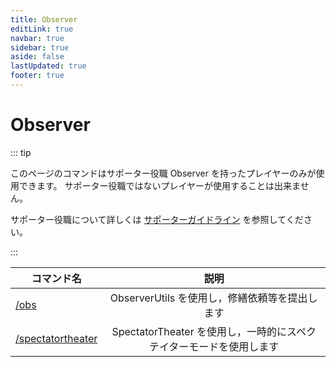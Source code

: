 ```yaml
---
title: Observer
editLink: true
navbar: true
sidebar: true
aside: false
lastUpdated: true
footer: true
---
```


# Observer

::: tip

このページのコマンドはサポーター役職 Observer を持ったプレイヤーのみが使用できます。 サポーター役職ではないプレイヤーが使用することは出来ません。

サポーター役職について詳しくは [サポーターガイドライン](https://redmine.seichi.click/projects/public/wiki/Supporter_Guide) を参照してください。

:::

| コマンド名 | 説明 |
| ---- | :----: |
| [/obs](/command/role/observer/obs) | ObserverUtils を使用し，修繕依頼等を提出します |
| [/spectatortheater](/command/role/observer/spectatortheater) | SpectatorTheater を使用し，一時的にスペクテイターモードを使用します |